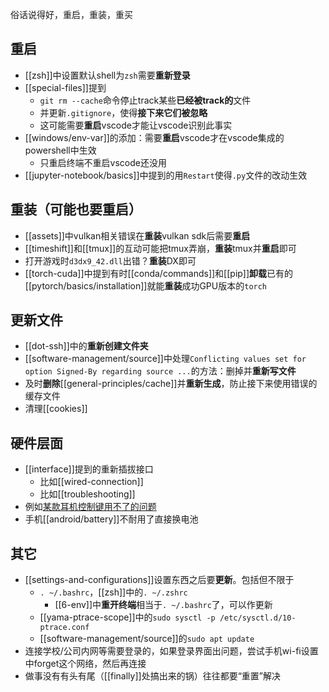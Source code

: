 俗话说得好，重启，重装，重买
## 重启
- [[zsh]]中设置默认shell为`zsh`需要**重新登录**
- [[special-files]]提到
  - `git rm --cache`命令停止track某些**已经被track的**文件
  - 并更新`.gitignore`，使得**接下来它们被忽略**
  - 这可能需要**重启**vscode才能让vscode识别此事实
- [[windows/env-var]]的添加：需要**重启**vscode才在vscode集成的powershell中生效
  - 只重启终端不重启vscode还没用
- [[jupyter-notebook/basics]]中提到的用`Restart`使得`.py`文件的改动生效
## 重装（可能也要重启）
- [[assets]]中vulkan相关错误在**重装**vulkan sdk后需要**重启**
- [[timeshift]]和[[tmux]]的互动可能把tmux弄崩，**重装**tmux并**重启**即可
- 打开游戏时`d3dx9_42.dll`出错？**重装**DX即可
- [[torch-cuda]]中提到有时[[conda/commands]]和[[pip]]**卸载**已有的[[pytorch/basics/installation]]就能**重装**成功GPU版本的`torch`
## 更新文件
- [[dot-ssh]]中的**重新创建文件夹**
- [[software-management/source]]中处理`Conflicting values set for option Signed-By regarding source ...`的方法：删掉并**重新写文件**
- 及时**删除**[[general-principles/cache]]并**重新生成**，防止接下来使用错误的缓存文件
- 清理[[cookies]]
## 硬件层面
- [[interface]]提到的重新插拔接口
  - 比如[[wired-connection]]
  - 比如[[troubleshooting]]
- 例如[某款耳机控制键用不了的问题](https://helpguide.sony.net/mdr/wi1000x/v1/zh-cn/contents/TP0001514117.html)
- 手机[[android/battery]]不耐用了直接换电池
## 其它
- [[settings-and-configurations]]设置东西之后要**更新**。包括但不限于
  - `. ~/.bashrc`，[[zsh]]中的`. ~/.zshrc`
    - [[6-env]]中**重开终端**相当于`. ~/.bashrc`了，可以作更新
  - [[yama-ptrace-scope]]中的`sudo sysctl -p /etc/sysctl.d/10-ptrace.conf`
  - [[software-management/source]]的`sudo apt update`
- 连接学校/公司内网等需要登录的，如果登录界面出问题，尝试手机wi-fi设置中forget这个网络，然后再连接
- 做事没有有头有尾（[[finally]]处搞出来的锅）往往都要“重置”解决